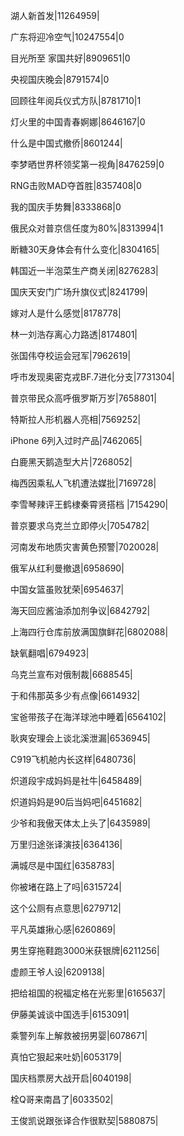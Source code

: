 湖人新首发|11264959|

广东将迎冷空气|10247554|0

目光所至 家国共好|8909651|0

央视国庆晚会|8791574|0

回顾往年阅兵仪式方队|8781710|1

灯火里的中国青春婀娜|8646167|0

什么是中国式撤侨|8601244|

李梦晒世界杯领奖第一视角|8476259|0

RNG击败MAD夺首胜|8357408|0

我的国庆手势舞|8333868|0

俄民众对普京信任度为80%|8313994|1

断糖30天身体会有什么变化|8304165|

韩国近一半泡菜生产商关闭|8276283|

国庆天安门广场升旗仪式|8241799|

嫁对人是什么感觉|8178778|

林一刘浩存离心力路透|8174801|

张国伟夺校运会冠军|7962619|

呼市发现奥密克戎BF.7进化分支|7731304|

普京带民众高呼俄罗斯万岁|7658801|

特斯拉人形机器人亮相|7569252|

iPhone 6列入过时产品|7462065|

白鹿黑天鹅造型大片|7268052|

梅西因乘私人飞机遭法媒批|7169728|

李雪琴辣评王鹤棣秦霄贤搭档 ​​​​|7154290|

普京要求乌克兰立即停火|7054782|

河南发布地质灾害黄色预警|7020028|

俄军从红利曼撤退|6958690|

中国女篮虽败犹荣|6954637|

海天回应酱油添加剂争议|6842792|

上海四行仓库前放满国旗鲜花|6802088|

缺氧翻唱|6794923|

乌克兰宣布对俄制裁|6688545|

于和伟那英多少有点像|6614932|

宝爸带孩子在海洋球池中睡着|6564102|

耿爽安理会上谈北溪泄漏|6536945|

C919飞机舱内长这样|6480736|

炽道段宇成妈妈是社牛|6458489|

炽道妈妈是90后当妈吧|6451682|

少爷和我傲天体太上头了|6435989|

万里归途张译演技|6364136|

满城尽是中国红|6358783|

你被堵在路上了吗|6315724|

这个公厕有点意思|6279712|

平凡英雄揪心感|6260869|

男生穿拖鞋跑3000米获银牌|6211256|

虚颜王爷人设|6209138|

把给祖国的祝福定格在光影里|6165637|

伊藤美诚谈中国选手|6153091|

乘警列车上解救被拐男婴|6078671|

真怕它狠起来吐奶|6053179|

国庆档票房大战开启|6040198|

栓Q哥来南昌了|6033502|

王俊凯说跟张译合作很默契|5880875|

